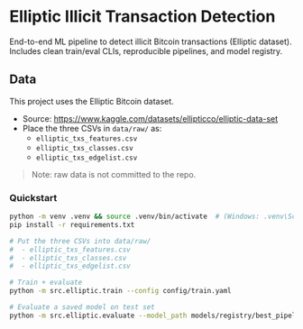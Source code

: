 # Elliptic Illicit Transaction Detection

End-to-end ML pipeline to detect illicit Bitcoin transactions (Elliptic dataset).
Includes clean train/eval CLIs, reproducible pipelines, and model registry.

## Data

This project uses the Elliptic Bitcoin dataset.

- Source: https://www.kaggle.com/datasets/ellipticco/elliptic-data-set
- Place the three CSVs in `data/raw/` as:
  - `elliptic_txs_features.csv`
  - `elliptic_txs_classes.csv`
  - `elliptic_txs_edgelist.csv`

> Note: raw data is not committed to the repo.

### Quickstart

```bash
python -m venv .venv && source .venv/bin/activate  # (Windows: .venv\Scripts\activate)
pip install -r requirements.txt

# Put the three CSVs into data/raw/
#  - elliptic_txs_features.csv
#  - elliptic_txs_classes.csv
#  - elliptic_txs_edgelist.csv

# Train + evaluate
python -m src.elliptic.train --config config/train.yaml

# Evaluate a saved model on test set
python -m src.elliptic.evaluate --model_path models/registry/best_pipeline.joblib --config config/train.yaml